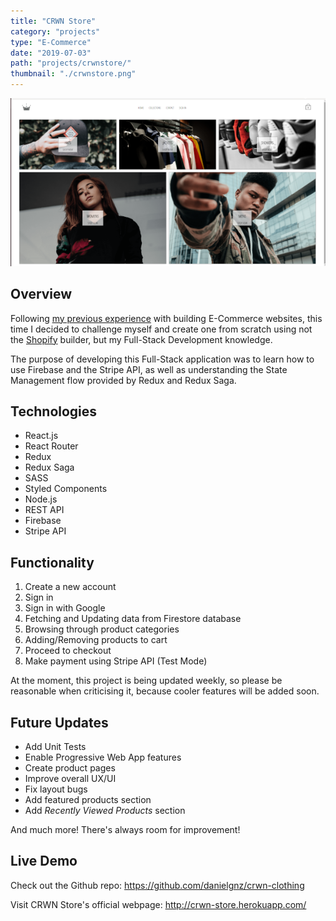 ```yaml
---
title: "CRWN Store"
category: "projects"
type: "E-Commerce"
date: "2019-07-03"
path: "projects/crwnstore/"
thumbnail: "./crwnstore.png"
---
```


[![CRWN Store](./crwnstore.png)](https://github.com/danielgnz/crwn-clothing)

## Overview

Following [my previous experience](/projects/danprix) with building E-Commerce websites, this time I decided to challenge myself and create one from scratch using not the [Shopify](https://www.shopify.com/) builder, but my Full-Stack Development knowledge.

The purpose of developing this Full-Stack application was to learn how to use Firebase and the Stripe API, as well as understanding the State Management flow provided by Redux and Redux Saga.

## Technologies
* React.js
* React Router
* Redux
* Redux Saga
* SASS
* Styled Components
* Node.js
* REST API
* Firebase
* Stripe API

## Functionality

1. Create a new account
2. Sign in
3. Sign in with Google
4. Fetching and Updating data from Firestore database
4. Browsing through product categories
5. Adding/Removing products to cart
6. Proceed to checkout
7. Make payment using Stripe API (Test Mode) 

At the moment, this project is being updated weekly, so please be reasonable when criticising it, because cooler features will be added soon.

## Future Updates

* Add Unit Tests
* Enable Progressive Web App features
* Create product pages
* Improve overall UX/UI
* Fix layout bugs
* Add featured products section
* Add *Recently Viewed Products* section

And much more! There's always room for improvement!

## Live Demo

Check out the Github repo: https://github.com/danielgnz/crwn-clothing

Visit CRWN Store's official webpage: http://crwn-store.herokuapp.com/
